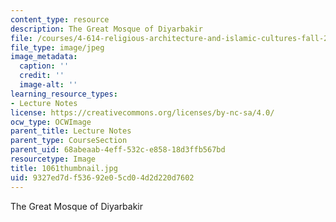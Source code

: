 ```yaml
---
content_type: resource
description: The Great Mosque of Diyarbakir
file: /courses/4-614-religious-architecture-and-islamic-cultures-fall-2002/9327ed7df53692e05cd04d2d220d7602_1061thumbnail.jpg
file_type: image/jpeg
image_metadata:
  caption: ''
  credit: ''
  image-alt: ''
learning_resource_types:
- Lecture Notes
license: https://creativecommons.org/licenses/by-nc-sa/4.0/
ocw_type: OCWImage
parent_title: Lecture Notes
parent_type: CourseSection
parent_uid: 68abeaab-4eff-532c-e858-18d3ffb567bd
resourcetype: Image
title: 1061thumbnail.jpg
uid: 9327ed7d-f536-92e0-5cd0-4d2d220d7602
---
```

The Great Mosque of Diyarbakir